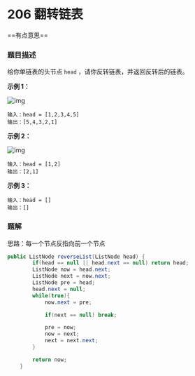 # 206 翻转链表

==有点意思==

### 题目描述

给你单链表的头节点 `head` ，请你反转链表，并返回反转后的链表。

 

**示例 1：**

![img](https://assets.leetcode.com/uploads/2021/02/19/rev1ex1.jpg)

```
输入：head = [1,2,3,4,5]
输出：[5,4,3,2,1]
```

**示例 2：**

![img](https://assets.leetcode.com/uploads/2021/02/19/rev1ex2.jpg)

```
输入：head = [1,2]
输出：[2,1]
```

**示例 3：**

```
输入：head = []
输出：[]
```

###  题解

思路：每一个节点反指向前一个节点

```java
public ListNode reverseList(ListNode head) {
        if(head == null || head.next == null) return head;
        ListNode now = head.next;
        ListNode next = now.next;
        ListNode pre = head;
        head.next = null;
        while(true){
            now.next = pre;

            if(next == null) break;

            pre = now;
            now = next;
            next = next.next;
        }

        return now;
    }
```

